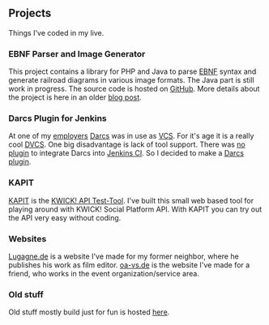 <?juberblog
    Navi: Projects
    Description: My personal projects I'm working on
    Keywords: Projects, Jenkins, Darcs
?>
## Projects

Things I've coded in my live.

### EBNF Parser and Image Generator

This project contains a library for PHP and Java to parse [EBNF][13] syntax and generate railroad diagrams in various image formats. The Java part is still work in progress. The source code is hosted on [GitHub][14]. More details about the project is here in an older [blog post][15].

### Darcs Plugin for Jenkins

At one of my [employers][1] [Darcs][2] was in use as [VCS][3]. For it's age it is a really cool [DVCS][4]. One big disadvantage is lack of tool support. There was [no plugin][5] to integrate Darcs into [Jenkins CI][6]. So I decided to make a [Darcs plugin][7].

### KAPIT
[KAPIT][9] is the [KWICK! API Test-Tool][10]. I've built this small web based tool for playing around with KWICK! Social Platform API. With KAPIT you can try out the API very easy without coding.

### Websites

[Lugagne.de][11] is a website I've made for my former neighbor, where he publishes his work as film editor. [oa-vs.de][12] is the website I've made for a friend, who works in the event organization/service area.

### Old stuff

Old stuff mostly build just for fun is hosted [here][8].

[1]:  http://www.kwick.de/
[2]:  http://darcs.net/
[3]:  http://en.wikipedia.org/wiki/Revision_control
[4]:  http://en.wikipedia.org/wiki/Distributed_Version_Control_System
[5]:  http://stackoverflow.com/questions/1468760/is-there-a-darcs-plugin-for-hudson
[6]:  http://jenkins-ci.org/
[7]:  https://github.com/Weltraumschaf/darcs-plugin
[8]:  http://sxs.weltraumschaf.de/
[9]:  http://kapit.weltraumschaf.de/
[10]: http://developer.kwick.com/
[11]: http://www.lugagne.de/
[12]: http://www.oa-vs.de/
[13]: http://en.wikipedia.org/wiki/Extended_Backus%E2%80%93Naur_Form
[14]: https://github.com/Weltraumschaf/ebnf
[15]: https://blog.weltraumschaf.de/posts/parser-and-image-generator-for-ebnf.html